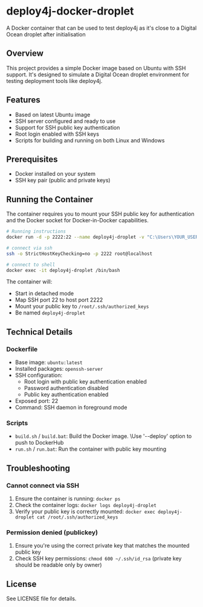 # deploy4j-docker-droplet
A Docker container that can be used to test deploy4j as it's close to a Digital Ocean droplet after initialisation

## Overview

This project provides a simple Docker image based on Ubuntu with SSH support. It's designed to simulate a Digital Ocean droplet environment for testing deployment tools like deploy4j.

## Features

- Based on latest Ubuntu image
- SSH server configured and ready to use
- Support for SSH public key authentication
- Root login enabled with SSH keys
- Scripts for building and running on both Linux and Windows

## Prerequisites

- Docker installed on your system
- SSH key pair (public and private keys)

## Running the Container

The container requires you to mount your SSH public key for authentication and the Docker socket for Docker-in-Docker capabilities.

```bash
# Running instructions
docker run -d -p 2222:22 --name deploy4j-droplet -v "C:\Users\YOUR_USER\.ssh\id_rsa.pub":/tmp/authorized_keys:ro -v /var/run/docker.sock:/var/run/docker.sock teggr/deploy4j-docker-droplet:latest

# connect via ssh
ssh -o StrictHostKeyChecking=no -p 2222 root@localhost 

# connect to shell
docker exec -it deploy4j-droplet /bin/bash
```

The container will:
- Start in detached mode
- Map SSH port 22 to host port 2222
- Mount your public key to `/root/.ssh/authorized_keys`
- Be named `deploy4j-droplet`

## Technical Details

### Dockerfile

- Base image: `ubuntu:latest`
- Installed packages: `openssh-server`
- SSH configuration:
  - Root login with public key authentication enabled
  - Password authentication disabled
  - Public key authentication enabled
- Exposed port: 22
- Command: SSH daemon in foreground mode

### Scripts

- `build.sh` / `build.bat`: Build the Docker image. \Use '--deploy' option to push to DockerHub
- `run.sh` / `run.bat`: Run the container with public key mounting

## Troubleshooting

### Cannot connect via SSH

1. Ensure the container is running: `docker ps`
2. Check the container logs: `docker logs deploy4j-droplet`
3. Verify your public key is correctly mounted: `docker exec deploy4j-droplet cat /root/.ssh/authorized_keys`

### Permission denied (publickey)

1. Ensure you're using the correct private key that matches the mounted public key
2. Check SSH key permissions: `chmod 600 ~/.ssh/id_rsa` (private key should be readable only by owner)

## License

See LICENSE file for details.

